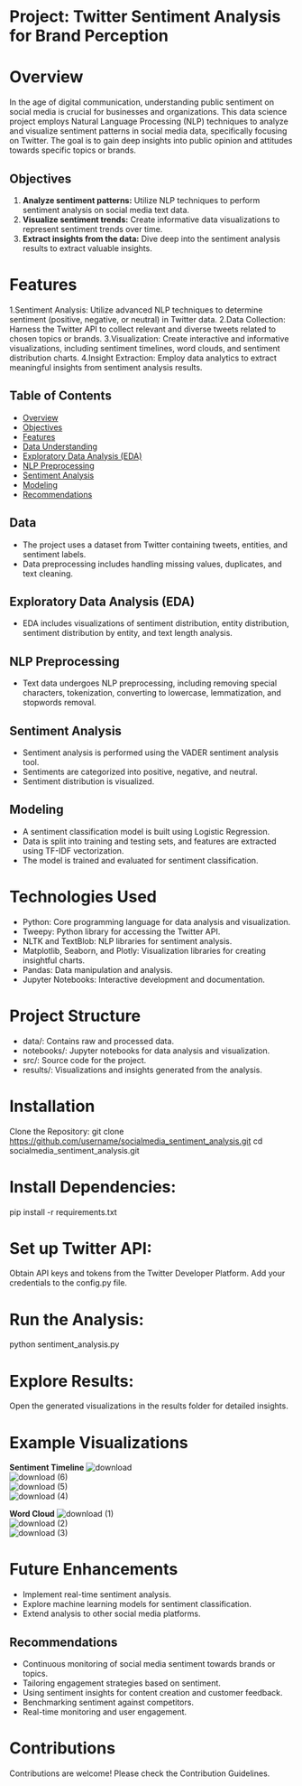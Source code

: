 # Project: Twitter Sentiment Analysis for Brand Perception 

# Overview
In the age of digital communication, understanding public sentiment on social media is crucial for businesses and organizations. This data science project employs Natural Language Processing (NLP) techniques to analyze and visualize sentiment patterns in social media data, specifically focusing on Twitter. The goal is to gain deep insights into public opinion and attitudes towards specific topics or brands.

## Objectives
1. **Analyze sentiment patterns:** Utilize NLP techniques to perform sentiment analysis on social media text data.
2. **Visualize sentiment trends:** Create informative data visualizations to represent sentiment trends over time.
3. **Extract insights from the data:** Dive deep into the sentiment analysis results to extract valuable insights.

# Features
1.Sentiment Analysis: Utilize advanced NLP techniques to determine sentiment (positive, negative, or neutral) in Twitter data.
2.Data Collection: Harness the Twitter API to collect relevant and diverse tweets related to chosen topics or brands.
3.Visualization: Create interactive and informative visualizations, including sentiment timelines, word clouds, and sentiment distribution charts.
4.Insight Extraction: Employ data analytics to extract meaningful insights from sentiment analysis results.

## Table of Contents
- [Overview](#introduction)
- [Objectives](#objectives)
- [Features](#features)
- [Data Understanding](#data-understanding)
- [Exploratory Data Analysis (EDA)](#exploratory-data-analysis-eda)
- [NLP Preprocessing](#nlp-preprocessing)
- [Sentiment Analysis](#sentiment-analysis)
- [Modeling](#modeling)
- [Recommendations](#recommendations)

## Data
- The project uses a dataset from Twitter containing tweets, entities, and sentiment labels.
- Data preprocessing includes handling missing values, duplicates, and text cleaning.

## Exploratory Data Analysis (EDA)
- EDA includes visualizations of sentiment distribution, entity distribution, sentiment distribution by entity, and text length analysis.

## NLP Preprocessing
- Text data undergoes NLP preprocessing, including removing special characters, tokenization, converting to lowercase, lemmatization, and stopwords removal.

## Sentiment Analysis
- Sentiment analysis is performed using the VADER sentiment analysis tool.
- Sentiments are categorized into positive, negative, and neutral.
- Sentiment distribution is visualized.

## Modeling 
- A sentiment classification model is built using Logistic Regression.
- Data is split into training and testing sets, and features are extracted using TF-IDF vectorization.
- The model is trained and evaluated for sentiment classification.

# Technologies Used
* Python: Core programming language for data analysis and visualization.
* Tweepy: Python library for accessing the Twitter API.
* NLTK and TextBlob: NLP libraries for sentiment analysis.
* Matplotlib, Seaborn, and Plotly: Visualization libraries for creating insightful charts.
* Pandas: Data manipulation and analysis.
* Jupyter Notebooks: Interactive development and documentation.

# Project Structure
* data/: Contains raw and processed data.
* notebooks/: Jupyter notebooks for data analysis and visualization.
* src/: Source code for the project.
* results/: Visualizations and insights generated from the analysis.

# Installation
Clone the Repository:
git clone https://github.com/username/socialmedia_sentiment_analysis.git
cd socialmedia_sentiment_analysis.git

# Install Dependencies:
pip install -r requirements.txt

# Set up Twitter API:
Obtain API keys and tokens from the Twitter Developer Platform.
Add your credentials to the config.py file.

# Run the Analysis:
python sentiment_analysis.py

# Explore Results:
Open the generated visualizations in the results folder for detailed insights.
# Example Visualizations

**Sentiment Timeline**
![download](https://github.com/Aabidnabi/PRODIGY_DS_03/assets/69672207/6ab28021-f959-4000-a8b7-a8893c28187d)
<br>
![download (6)](https://github.com/Aabidnabi/PRODIGY_DS_03/assets/69672207/415a8382-54dd-4ba4-adec-ed7c9f2bf0a6)
<br>
![download (5)](https://github.com/Aabidnabi/PRODIGY_DS_03/assets/69672207/653266a9-41c0-4936-aff9-3606863da25d)
<br>
![download (4)](https://github.com/Aabidnabi/PRODIGY_DS_03/assets/69672207/e7b6a454-0add-4b2e-9fbd-ee482bc925e8)

**Word Cloud**
![download (1)](https://github.com/Aabidnabi/PRODIGY_DS_03/assets/69672207/3ba3a7e3-1026-4741-beb3-e863ddbf355f)
<br>
![download (2)](https://github.com/Aabidnabi/PRODIGY_DS_03/assets/69672207/b1c07225-8dc6-4e41-a22a-78009ebaa45b)
<br>
![download (3)](https://github.com/Aabidnabi/PRODIGY_DS_03/assets/69672207/76dd8895-7f7a-4695-b835-14ec040c5f94)

# Future Enhancements
* Implement real-time sentiment analysis.
* Explore machine learning models for sentiment classification.
* Extend analysis to other social media platforms.

## Recommendations
- Continuous monitoring of social media sentiment towards brands or topics.
- Tailoring engagement strategies based on sentiment.
- Using sentiment insights for content creation and customer feedback.
- Benchmarking sentiment against competitors.
- Real-time monitoring and user engagement.

# Contributions
Contributions are welcome! Please check the Contribution Guidelines.



